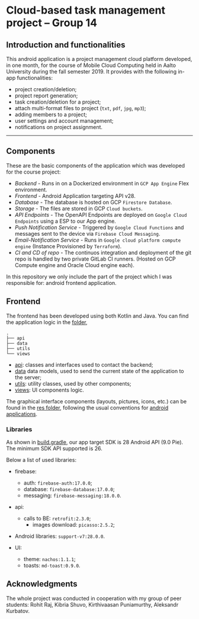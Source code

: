 # Cloud-based task management project – Group 14

## Introduction and functionalities

This android application is a project management cloud platform developed, in one month, for the course of Mobile Cloud Computing held in Aalto University during the fall semester 2019. It provides with the following in-app functionalities:

* project creation/deletion;
* project report generation;
* task creation/deletion for a project;
* attach multi-format files to project (`txt`, `pdf`, `jpg`, `mp3`);
* adding members to a project;
* user settings and account management;
* notifications on project assignment.
 
---

## Components

These are the basic components of the application which was developed for the course project:

- _Backend_ - Runs in on a Dockerized environment in `GCP App Engine` Flex environment.
- _Frontend_ - Android Application targeting API v28.
- _Database_ - The database is hosted on GCP `Firestore Database`.
- _Storage_ - The files are stored in GCP `Cloud buckets`.
- _API Endpoints_ - The OpenAPI Endpoints are deployed on `Google Cloud Endpoints` using a ESP to our App engine.
- _Push Notification Service_ - Triggered by `Google Cloud Functions` and messages sent to the device via `Firebase Cloud Messaging`.
- _Email-Notification Service_ - Runs in `Google cloud platform compute engine` (Instance Provisioned by `Terraform`).
- _CI and CD of repo_ - The continuos integration and deployment of the git repo is handled by two private GitLab CI runners. (Hosted on GCP Compute engine and Oracle Cloud engine each).

In this repository we only include the part of the project which I was responsible for: android frontend application. 

## Frontend

The frontend has been developed using both Kotlin and Java. You can find the application logic in the [folder](app/src/main/java/mcc/group14/apiclientapp), 

```
.
├── api
├── data
├── utils
└── views
```

* [api](app/src/main/java/mcc/group14/apiclientapp/api):  classes and interfaces used to contact the backend;
* [data](app/src/main/java/mcc/group14/apiclientapp/data) data models, used to send the current state of the application to the server;
* [utils](app/src/main/java/mcc/group14/apiclientapp/utils): utility classes, used by other components;
* [views](app/src/main/java/mcc/group14/apiclientapp/views): UI components logic.

The graphical interface components (layouts, pictures, icons, etc.) can be found in the [res folder](/app/src/main/res), following the usual conventions for [android applications](https://developer.android.com/studio/projects).

### Libraries

As shown in [build.gradle](app/build.gradle), our app target SDK is 28 Android API (9.0 Pie). The minimum SDK API supported is 26. 

Below a list of used libraries:

* firebase:
	* auth: `firebase-auth:17.0.0`;
	* database: `firebase-database:17.0.0`;
	* messaging: `firebase-messaging:18.0.0`.

* api:
	* calls to BE: `retrofit:2.3.0`;
        * images download: `picasso:2.5.2`; 

* Android libraries: `support-v7:28.0.0`.

* UI:
	* theme: `nachos:1.1.1`;
	* toasts: `md-toast:0.9.0`.

## Acknowledgments

The whole project was conducted in cooperation with my group of peer students: Rohit Raj, Kibria Shuvo, Kirthivaasan Puniamurthy, Aleksandr Kurbatov.
